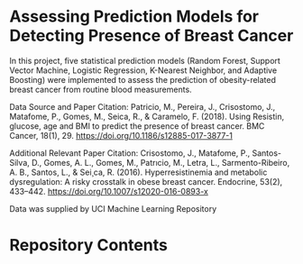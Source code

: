 # Assessing Prediction Models for Detecting Presence of Breast Cancer

In this project, five statistical prediction models (Random Forest, Support Vector Machine, Logistic Regression, K-Nearest Neighbor, and Adaptive Boosting) were implemented to assess the prediction of obesity-related breast cancer from routine blood measurements. 



Data Source and Paper Citation: 
Patricio, M., Pereira, J., Crisostomo, J., Matafome, P., Gomes, M., Seica,
R., & Caramelo, F. (2018). Using Resistin, glucose, age and BMI to predict the presence of breast cancer.
BMC Cancer, 18(1), 29. https://doi.org/10.1186/s12885-017-3877-1

Additional Relevant Paper Citation: 
Crisostomo, J., Matafome, P., Santos-Silva, D., Gomes, A. L., Gomes,
M., Patrıcio, M., Letra, L., Sarmento-Ribeiro, A. B., Santos, L., & Sei¸ca, R. (2016). Hyperresistinemia and metabolic dysregulation: A risky crosstalk in obese breast cancer. Endocrine, 53(2), 433–442.
https://doi.org/10.1007/s12020-016-0893-x

Data was supplied by UCI Machine Learning Repository

# Repository Contents
